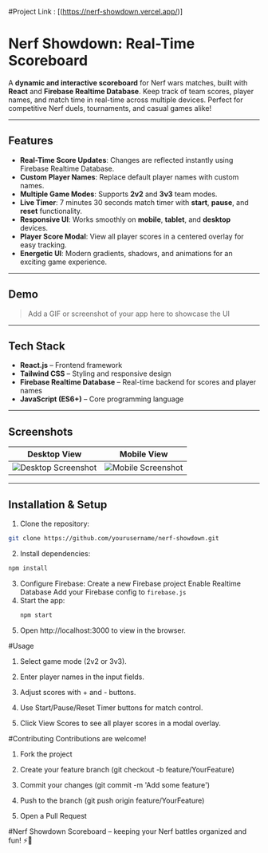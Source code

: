 #Project Link : [(https://nerf-showdown.vercel.app/)]

# Nerf Showdown: Real-Time Scoreboard

A **dynamic and interactive scoreboard** for Nerf wars matches, built with **React** and **Firebase Realtime Database**. Keep track of team scores, player names, and match time in real-time across multiple devices. Perfect for competitive Nerf duels, tournaments, and casual games alike!

---

## Features

- **Real-Time Score Updates**: Changes are reflected instantly using Firebase Realtime Database.
- **Custom Player Names**: Replace default player names with custom names.
- **Multiple Game Modes**: Supports **2v2** and **3v3** team modes.
- **Live Timer**: 7 minutes 30 seconds match timer with **start**, **pause**, and **reset** functionality.
- **Responsive UI**: Works smoothly on **mobile**, **tablet**, and **desktop** devices.
- **Player Score Modal**: View all player scores in a centered overlay for easy tracking.
- **Energetic UI**: Modern gradients, shadows, and animations for an exciting game experience.

---

## Demo

> Add a GIF or screenshot of your app here to showcase the UI

---

## Tech Stack

- **React.js** – Frontend framework
- **Tailwind CSS** – Styling and responsive design
- **Firebase Realtime Database** – Real-time backend for scores and player names
- **JavaScript (ES6+)** – Core programming language

---

## Screenshots

| Desktop View | Mobile View |
|--------------|------------|
| ![Desktop Screenshot](path/to/desktop.png) | ![Mobile Screenshot](path/to/mobile.png) |

---

## Installation & Setup

1. Clone the repository:
```bash
git clone https://github.com/yourusername/nerf-showdown.git
```
2. Install dependencies:
```bash
npm install
```
3. Configure Firebase:
Create a new Firebase project
Enable Realtime Database
Add your Firebase config to ```firebase.js```
4. Start the app:
   ```bash
   npm start
   ```
5. Open http://localhost:3000 to view in the browser.

#Usage
1. Select game mode (2v2 or 3v3).

2. Enter player names in the input fields.

3. Adjust scores with + and - buttons.

4. Use Start/Pause/Reset Timer buttons for match control.
   
5. Click View Scores to see all player scores in a modal overlay.


#Contributing
Contributions are welcome!

1. Fork the project

2. Create your feature branch (git checkout -b feature/YourFeature)

3. Commit your changes (git commit -m 'Add some feature')

4. Push to the branch (git push origin feature/YourFeature)

5. Open a Pull Request

#Nerf Showdown Scoreboard – keeping your Nerf battles organized and fun! ⚡🔫
